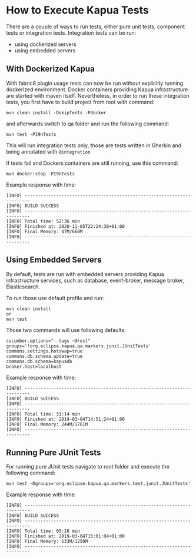 # How to Execute Kapua Tests

There are a couple of ways to run tests, either pure unit tests, component tests or integration tests.
Integration tests can be run:

- using dockerized servers
- using embedded servers

## With Dockerized Kapua

With fabric8 plugin usage tests can now be run without explicitly running dockerized environment.
Docker containers providing Kapua infrastructure are started with maven itself.
Nevertheless, in order to run these integration tests, you first have to build project from root with command:

    mvn clean install -DskipTests -Pdocker
    
and afterwards switch to qa folder and run the following command:

    mvn test -PI9nTests
    
This will run integration tests only, those are tests written in Gherkin and being annotated with
``@integration``

If tests fail and Dockers containers are still running, use this command:

    mvn docker:stop -PI9nTests

Example response with time:

    [INFO] ------------------------------------------------------------------------
    [INFO] BUILD SUCCESS
    [INFO] ------------------------------------------------------------------------
    [INFO] Total time: 52:36 min
    [INFO] Finished at: 2020-11-05T22:24:38+01:00
    [INFO] Final Memory: 47M/660M
    [INFO] ------------------------------------------------------------------------  

## Using Embedded Servers
By default, tests are run with embedded servers providing Kapua infrastructure services, such as
database, event-broker, message broker, Elasticsearch.

To run those use default profile and run:

    mvn clean install
    or
    mvn test

Those two commands will use following defaults:

    cucumber.options="--tags ~@rest"
    groups='!org.eclipse.kapua.qa.markers.junit.JUnitTests'
    commons.settings.hotswap=true
    commons.db.schema.update=true
    commons.db.schema=kapuadb
    broker.host=localhost

Example response with time:

    [INFO] ------------------------------------------------------------------------
    [INFO] BUILD SUCCESS
    [INFO] ------------------------------------------------------------------------
    [INFO] Total time: 31:14 min
    [INFO] Finished at: 2019-03-04T14:51:24+01:00
    [INFO] Final Memory: 244M/1761M
    [INFO] ------------------------------------------------------------------------

## Running Pure JUnit Tests
For running pure JUnit tests navigate to root folder and execute the following command:

    mvn test -Dgroups='org.eclipse.kapua.qa.markers.test.junit.JUnitTests'

Example response with time:

    [INFO] ------------------------------------------------------------------------
    [INFO] BUILD SUCCESS
    [INFO] ------------------------------------------------------------------------
    [INFO] Total time: 05:26 min
    [INFO] Finished at: 2019-03-04T15:01:04+01:00
    [INFO] Final Memory: 133M/1250M
    [INFO] ------------------------------------------------------------------------
